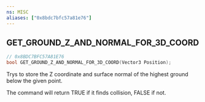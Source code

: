 ```yaml
---
ns: MISC
aliases: ["0x8bdc7bfc57a81e76"]
---
```

## GET_GROUND_Z_AND_NORMAL_FOR_3D_COORD

```c
// 0x8BDC7BFC57A81E76
bool GET_GROUND_Z_AND_NORMAL_FOR_3D_COORD(Vector3 Position);
```

Trys to store the Z coordinate and surface normal of the highest ground below the given point.

The command will return TRUE if it finds collision, FALSE if not.

